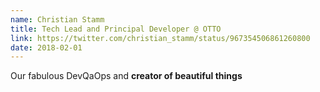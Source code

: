 ```yaml
---
name: Christian Stamm
title: Tech Lead and Principal Developer @ OTTO
link: https://twitter.com/christian_stamm/status/967354506861260800
date: 2018-02-01
---
```

Our fabulous DevQaOps and **creator of beautiful things**